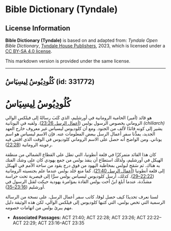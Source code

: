 # Bible Dictionary (Tyndale)

## License Information

**Bible Dictionary (Tyndale)** is based on and adapted from: _Tyndale Open Bible Dictionary_, [Tyndale House Publishers](https://tyndaleopenresources.com/), 2023, which is licensed under a [CC BY-SA 4.0 license](https://creativecommons.org/licenses/by-sa/4.0/legalcode.en).

This markdown version is provided under the same license.



--------------------------------

## كُلُودِيُوسُ لِيسِيَاسُ (id: 331772)

كُلُودِيُوسُ لِيسِيَاسُ
=======================

هو قائد (أمير) الحامية الرومانية في أورشليم، الذي كَتَبَ رسالةً إلى فيلكس الوالي الروماني بخصوص الرسول بولس ([أعمال الرسل 23:26](https://ref.ly/Acts23:26)). ولقبه في اليونانية *(*chiliarch*)* يشير إلى كونه قائدًا لألف من الجنود. ومع أن كلوديوس ليسياس غير معروف خارج العهد الجديد، يمدُّنا سفر أعمال الرسل ببعض المعلومات عنه. فإن الاسم ليسياس هو اسم يوناني. ومن الواضح أنه حصل على الاسم الروماني كلوديوس في الوقت الذي اقتنى فيه رعويته الرومانية ([22:28](https://ref.ly/Acts22:28)).

كان هذا القائد متمركزًا في قلعة أنطونيا، التي تطل على القطاع الشمالي من منطقة الهيكل في أورشليم، ولذلك استطاع أن ينقذ بولس من جمع يهودي كان على وشك الفتك به هناك. ثم سَمَح لبولس بمخاطبة اليهود من فوق درج يقود من ساحة الأمم في الهيكل إلى قلعة أنطونيا ([أعمال الرسل 21:40](https://ref.ly/Acts21:40)). كما منع جَلد بولس عندما علم بجنسيته الرومانية ([22:22–29](https://ref.ly/Acts22:22-Acts22:29)). كذلك، أرسل كلوديوس ليسياس بولس سرًّا إلى قيصرية تحت حراسة مشدَّدة، عندما أبلغ ابنُ أخت بولس القادة بمؤامرة يهودية حيكت لقتل الرسول في أورشليم ([23:16–35](https://ref.ly/Acts23:16-Acts23:35)).

لسنا نعرف تحديدًا كيف حصل لوقا، كاتب سفر أعمال الرسل، على نسخة من الرسالة الرسمية التي تخص بولس، التي كتبها كلوديوس إلى فيلكس الوالي، لكن هذه الوثيقة دليل مهم يبرئ بولس من اتهامات خصومه.

* **Associated Passages:** ACT 21:40; ACT 22:28; ACT 23:26; ACT 22:22–ACT 22:29; ACT 23:16–ACT 23:35

